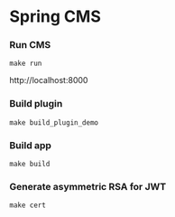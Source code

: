 # Spring CMS

### Run CMS
```shell
make run
```

http://localhost:8000

### Build plugin
```shell
make build_plugin_demo
```

### Build app
```shell
make build
```

### Generate asymmetric RSA for JWT
```shell
make cert
```
